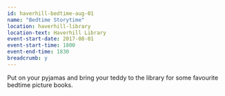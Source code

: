 ```yaml
---
id: haverhill-bedtime-aug-01
name: "Bedtime Storytime"
location: haverhill-library
location-text: Haverhill Library
event-start-date: 2017-08-01
event-start-time: 1800
event-end-time: 1830
breadcrumb: y
---
```


Put on your pyjamas and bring your teddy to the library for some favourite bedtime picture books.

